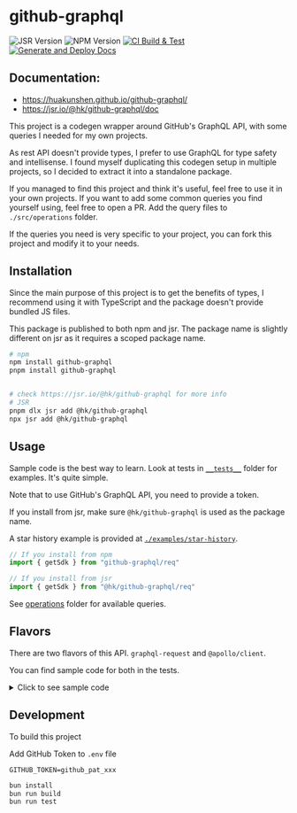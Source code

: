 # github-graphql

![JSR Version](https://img.shields.io/jsr/v/hk/github-graphql)
![NPM Version](https://img.shields.io/npm/v/github-graphql)
[![CI Build & Test](https://github.com/HuakunShen/github-graphql/actions/workflows/ci.yml/badge.svg)](https://github.com/HuakunShen/github-graphql/actions/workflows/ci.yml)
[![Generate and Deploy Docs](https://github.com/HuakunShen/github-graphql/actions/workflows/docs.yml/badge.svg)](https://github.com/HuakunShen/github-graphql/actions/workflows/docs.yml)

## Documentation:

- https://huakunshen.github.io/github-graphql/
- https://jsr.io/@hk/github-graphql/doc

This project is a codegen wrapper around GitHub's GraphQL API, with some queries I needed for my own projects.

As rest API doesn't provide types, I prefer to use GraphQL for type safety and intellisense.
I found myself duplicating this codegen setup in multiple projects, so I decided to extract it into a standalone package.

If you managed to find this project and think it's useful, feel free to use it in your own projects.
If you want to add some common queries you find yourself using, feel free to open a PR. Add the query files to `./src/operations` folder.

If the queries you need is very specific to your project, you can fork this project and modify it to your needs.

## Installation

Since the main purpose of this project is to get the benefits of types, I recommend using it with TypeScript and the package doesn't provide bundled JS files.

This package is published to both npm and jsr. The package name is slightly different on jsr as it requires a scoped package name.

```bash
# npm
npm install github-graphql
pnpm install github-graphql


# check https://jsr.io/@hk/github-graphql for more info
# JSR
pnpm dlx jsr add @hk/github-graphql
npx jsr add @hk/github-graphql
```

## Usage

Sample code is the best way to learn. Look at tests in [`__tests__`](./__tests__/) folder for examples. It's quite simple.

Note that to use GitHub's GraphQL API, you need to provide a token.

If you install from jsr, make sure `@hk/github-graphql` is used as the package name.

A star history example is provided at [`./examples/star-history`](./examples/star-history/README.md).

```ts
// If you install from npm
import { getSdk } from "github-graphql/req"

// If you install from jsr
import { getSdk } from "@hk/github-graphql/req"
```

See [operations](./src/operations/) folder for available queries.

## Flavors

There are two flavors of this API. `graphql-request` and `@apollo/client`.

You can find sample code for both in the tests.

<details>
<summary>Click to see sample code</summary>

### `graphql-request`

Exported under `/req` subpackage.

```ts
import { GraphQLClient } from "graphql-request"
import { getSdk } from "@hk/github-graphql/req"

const client = new GraphQLClient("https://api.github.com/graphql", {
	headers: {
		authorization: `Bearer ${Bun.env.GITHUB_TOKEN}`,
		"User-Agent": "github-graphql package"
	}
})
const sdk = getSdk(client)

const data = await sdk.Repository({
	owner: "tauri-apps",
	name: "tauri"
})

expect(data.data.repository?.stargazerCount).toBeGreaterThan(100)
```

### `@apollo/client`

```ts
import { ApolloClient, InMemoryCache, HttpLink } from "@apollo/client"
import { DefaultGitHubContributionDocument } from "@hk/github-graphql"

const client = new ApolloClient({
	cache: new InMemoryCache(),
	link: new HttpLink({
		uri: "https://api.github.com/graphql",
		headers: {
			authorization: `Bearer ${Bun.env.GITHUB_TOKEN}`,
			"User-Agent": "github-graphql package"
		}
	})
})

const result = await client.query({
	query: RepositoryDocument,
	variables: {
		owner: "tauri-apps",
		name: "tauri"
	}
})
const stargazerCount = result.data.repository?.stargazerCount
```

</details>

## Development

To build this project

Add GitHub Token to `.env` file

```
GITHUB_TOKEN=github_pat_xxx
```

```bash
bun install
bun run build
bun run test
```
